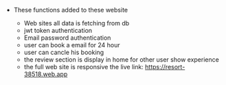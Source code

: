* These functions added to these website

  * Web sites all data is fetching from db
  * jwt token authentication
  * Email password authentication
  * user can book a email for 24 hour
  * user can cancle his booking
  * the review section is display in home for other user show experience
  * the full web site is responsive
the live link: https://resort-38518.web.app

